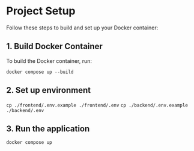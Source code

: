 # Project Setup

Follow these steps to build and set up your Docker container:

## 1. Build Docker Container

To build the Docker container, run:

```docker compose up --build```

## 2. Set up environment

```cp ./frontend/.env.example ./frontend/.env```
```cp ./backend/.env.example ./backend/.env```

## 3. Run the application

```docker compose up```
